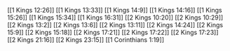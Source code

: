 [[1 Kings 12:26]]
[[1 Kings 13:33]]
[[1 Kings 14:9]]
[[1 Kings 14:16]]
[[1 Kings 15:26]]
[[1 Kings 15:34]]
[[1 Kings 16:31]]
[[2 Kings 10:20]]
[[2 Kings 10:29]]
[[2 Kings 13:2]]
[[2 Kings 13:6]]
[[2 Kings 13:11]]
[[2 Kings 14:24]]
[[2 Kings 15:9]]
[[2 Kings 15:18]]
[[2 Kings 17:21]]
[[2 Kings 17:22]]
[[2 Kings 17:23]]
[[2 Kings 21:16]]
[[2 Kings 23:15]]
[[1 Corinthians 1:19]]
